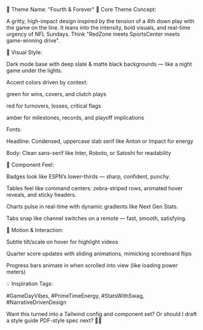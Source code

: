 🏈 Theme Name: "Fourth & Forever"
🧠 Core Theme Concept:

A gritty, high-impact design inspired by the tension of a 4th down play with the game on the line. It leans into the intensity, bold visuals, and real-time urgency of NFL Sundays. Think "RedZone meets SportsCenter meets game-winning drive".

🎨 Visual Style:

Dark mode base with deep slate & matte black backgrounds — like a night game under the lights.

Accent colors driven by context:

green for wins, covers, and clutch plays

red for turnovers, losses, critical flags

amber for milestones, records, and playoff implications

Fonts:

Headline: Condensed, uppercase slab serif like Anton or Impact for energy

Body: Clean sans-serif like Inter, Roboto, or Satoshi for readability

🧩 Component Feel:

Badges look like ESPN’s lower-thirds — sharp, confident, punchy.

Tables feel like command centers: zebra-striped rows, animated hover reveals, and sticky headers.

Charts pulse in real-time with dynamic gradients like Next Gen Stats.

Tabs snap like channel switches on a remote — fast, smooth, satisfying.

🎥 Motion & Interaction:

Subtle tilt/scale on hover for highlight videos

Quarter score updates with sliding animations, mimicking scoreboard flips

Progress bars animate in when scrolled into view (like loading power meters)

💡 Inspiration Tags:

#GameDayVibes, #PrimeTimeEnergy, #StatsWithSwag, #NarrativeDrivenDesign

Want this turned into a Tailwind config and component set? Or should I draft a style guide PDF-style spec next? 🧠💥